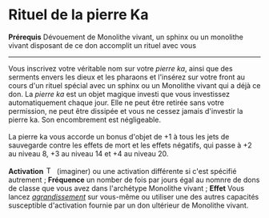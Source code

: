 # Rituel de la pierre Ka

<p><span id="ctl00_MainContent_DetailedOutput"><strong>Prérequis</strong> Dévouement de Monolithe vivant, un sphinx ou un monolithe vivant disposant de ce don accomplit un rituel avec vous<br></span></p>
<hr>
<p>Vous inscrivez votre véritable nom sur votre <em>pierre ka</em>, ainsi que des serments envers les dieux et les pharaons et l'insérez sur votre front au cours d'un rituel spécial avec un sphinx ou un Monolithe vivant qui a déjà ce don. La <em>pierre ka</em> est un objet magique investi que vous investissez automatiquement chaque jour. Elle ne peut être retirée sans votre permission, ne peut être dissipée et vous ne cessez jamais d'investir la pierre ka. Son encombrement est négligeable.<br><br>La pierre ka vous accorde un bonus d'objet de +1 à tous les jets de sauvegarde contre les effets de mort et les effets négatifs, qui passe à +2 au niveau 8, +3 au niveau 14 et +4 au niveau 20.<br><br><strong>Activation</strong> <img class="actionlight" style="height: 15px; padding: 0px 2px 0px 2px;" src="https://2e.aonprd.com/Images/Actions/TwoActions_I.png" alt="Two Actions"> (imaginer) ou une activation différente si c'est spécifié autrement ; <strong>Fréquence</strong> un nomber de fois par jours égal au nomnre de dons de classe que vous avez dans l'archétype Monolithe vivant ; <strong>Effet</strong> Vous lancez <a href="https://2e.aonprd.com/Spells.aspx?ID=102"><em>agrandissement</em></a> sur vous-même ou utiliser une des autres capacités susceptible d'activation fournie par un don ultérieur de Monolithe vivant.&nbsp;&nbsp;</p>